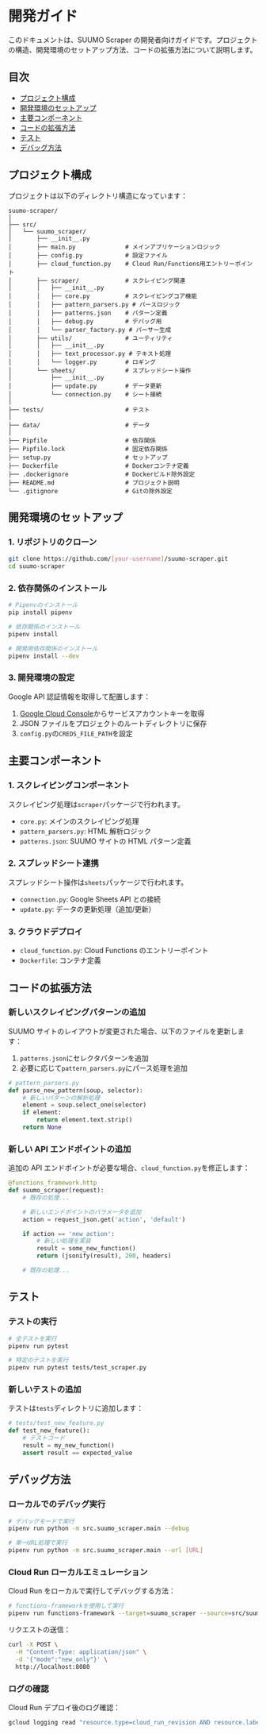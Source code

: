 # 開発ガイド

このドキュメントは、SUUMO Scraper の開発者向けガイドです。プロジェクトの構造、開発環境のセットアップ方法、コードの拡張方法について説明します。

## 目次

- [プロジェクト構成](#プロジェクト構成)
- [開発環境のセットアップ](#開発環境のセットアップ)
- [主要コンポーネント](#主要コンポーネント)
- [コードの拡張方法](#コードの拡張方法)
- [テスト](#テスト)
- [デバッグ方法](#デバッグ方法)

## プロジェクト構成

プロジェクトは以下のディレクトリ構造になっています：

```
suumo-scraper/
│
├── src/
│   └── suumo_scraper/
│       ├── __init__.py
│       ├── main.py              # メインアプリケーションロジック
│       ├── config.py            # 設定ファイル
│       ├── cloud_function.py    # Cloud Run/Functions用エントリーポイント
│       ├── scraper/             # スクレイピング関連
│       │   ├── __init__.py
│       │   ├── core.py          # スクレイピングコア機能
│       │   ├── pattern_parsers.py # パースロジック
│       │   ├── patterns.json    # パターン定義
│       │   ├── debug.py         # デバッグ用
│       │   └── parser_factory.py # パーサー生成
│       ├── utils/               # ユーティリティ
│       │   ├── __init__.py
│       │   ├── text_processor.py # テキスト処理
│       │   └── logger.py        # ロギング
│       └── sheets/              # スプレッドシート操作
│           ├── __init__.py
│           ├── update.py        # データ更新
│           └── connection.py    # シート接続
│
├── tests/                       # テスト
│
├── data/                        # データ
│
├── Pipfile                      # 依存関係
├── Pipfile.lock                 # 固定依存関係
├── setup.py                     # セットアップ
├── Dockerfile                   # Dockerコンテナ定義
├── .dockerignore                # Dockerビルド除外設定
├── README.md                    # プロジェクト説明
└── .gitignore                   # Gitの除外設定
```

## 開発環境のセットアップ

### 1. リポジトリのクローン

```bash
git clone https://github.com/[your-username]/suumo-scraper.git
cd suumo-scraper
```

### 2. 依存関係のインストール

```bash
# Pipenvのインストール
pip install pipenv

# 依存関係のインストール
pipenv install

# 開発用依存関係のインストール
pipenv install --dev
```

### 3. 開発環境の設定

Google API 認証情報を取得して配置します：

1. [Google Cloud Console](https://console.cloud.google.com/)からサービスアカウントキーを取得
2. JSON ファイルをプロジェクトのルートディレクトリに保存
3. `config.py`の`CREDS_FILE_PATH`を設定

## 主要コンポーネント

### 1. スクレイピングコンポーネント

スクレイピング処理は`scraper`パッケージで行われます。

- `core.py`: メインのスクレイピング処理
- `pattern_parsers.py`: HTML 解析ロジック
- `patterns.json`: SUUMO サイトの HTML パターン定義

### 2. スプレッドシート連携

スプレッドシート操作は`sheets`パッケージで行われます。

- `connection.py`: Google Sheets API との接続
- `update.py`: データの更新処理（追加/更新）

### 3. クラウドデプロイ

- `cloud_function.py`: Cloud Functions のエントリーポイント
- `Dockerfile`: コンテナ定義

## コードの拡張方法

### 新しいスクレイピングパターンの追加

SUUMO サイトのレイアウトが変更された場合、以下のファイルを更新します：

1. `patterns.json`にセレクタパターンを追加
2. 必要に応じて`pattern_parsers.py`にパース処理を追加

```python
# pattern_parsers.py
def parse_new_pattern(soup, selector):
    # 新しいパターンの解析処理
    element = soup.select_one(selector)
    if element:
        return element.text.strip()
    return None
```

### 新しい API エンドポイントの追加

追加の API エンドポイントが必要な場合、`cloud_function.py`を修正します：

```python
@functions_framework.http
def suumo_scraper(request):
    # 既存の処理...

    # 新しいエンドポイントのパラメータを追加
    action = request_json.get('action', 'default')

    if action == 'new_action':
        # 新しい処理を実装
        result = some_new_function()
        return (jsonify(result), 200, headers)

    # 既存の処理...
```

## テスト

### テストの実行

```bash
# 全テストを実行
pipenv run pytest

# 特定のテストを実行
pipenv run pytest tests/test_scraper.py
```

### 新しいテストの追加

テストは`tests`ディレクトリに追加します：

```python
# tests/test_new_feature.py
def test_new_feature():
    # テストコード
    result = my_new_function()
    assert result == expected_value
```

## デバッグ方法

### ローカルでのデバッグ実行

```bash
# デバッグモードで実行
pipenv run python -m src.suumo_scraper.main --debug

# 単一URL処理で実行
pipenv run python -m src.suumo_scraper.main --url [URL]
```

### Cloud Run ローカルエミュレーション

Cloud Run をローカルで実行してデバッグする方法：

```bash
# functions-frameworkを使用して実行
pipenv run functions-framework --target=suumo_scraper --source=src/suumo_scraper/cloud_function.py --debug
```

リクエストの送信：

```bash
curl -X POST \
  -H "Content-Type: application/json" \
  -d '{"mode":"new_only"}' \
  http://localhost:8080
```

### ログの確認

Cloud Run デプロイ後のログ確認：

```bash
gcloud logging read "resource.type=cloud_run_revision AND resource.labels.service_name=suumo-scraper" --limit=50
```
